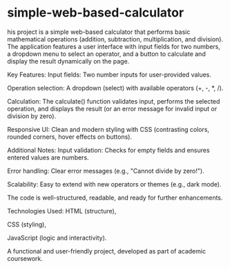 # simple-web-based-calculator
his project is a simple web-based calculator that performs basic mathematical operations (addition, subtraction, multiplication, and division). The application features a user interface with input fields for two numbers, a dropdown menu to select an operator, and a button to calculate and display the result dynamically on the page.

Key Features:
Input fields: Two number inputs for user-provided values.

Operation selection: A dropdown (select) with available operators (+, -, *, /).

Calculation: The calculate() function validates input, performs the selected operation, and displays the result (or an error message for invalid input or division by zero).

Responsive UI: Clean and modern styling with CSS (contrasting colors, rounded corners, hover effects on buttons).

Additional Notes:
Input validation: Checks for empty fields and ensures entered values are numbers.

Error handling: Clear error messages (e.g., "Cannot divide by zero!").

Scalability: Easy to extend with new operators or themes (e.g., dark mode).

The code is well-structured, readable, and ready for further enhancements.

Technologies Used:
HTML (structure),

CSS (styling),

JavaScript (logic and interactivity).

A functional and user-friendly project, developed as part of academic coursework.
